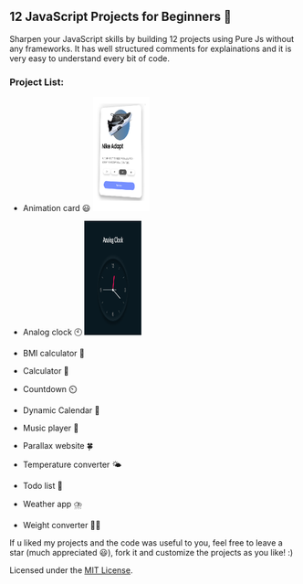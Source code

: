 ## 12 JavaScript Projects for Beginners 🚀

Sharpen your JavaScript skills by building 12 projects using Pure Js without any frameworks.
It has well structured comments for explainations and it is very easy to understand every bit of code.

### Project List:

- Animation card 😃
  <img src="./Assets/cardanimation.png" width="100px" height="200" alt="3d-card">

- Analog clock 🕙
  <img src="./Assets/analogclock.PNG" width="100px" height="200" alt="3d-card">

- BMI calculator 📲
- Calculator 📱
- Countdown ⏲️
- Dynamic Calendar 📅
- Music player 🎵
- Parallax website 🍀
- Temperature converter 🌤️
- Todo list 📖
- Weather app ⛈️
- Weight converter 🙇‍♂️

If u liked my projects and the code was useful to you,
feel free to leave a star (much appreciated 😃), fork it and customize the projects as you like! :)

Licensed under the [MIT License](LICENSE).
